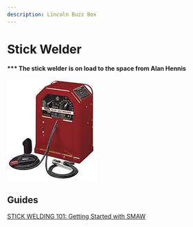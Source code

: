 ```yaml
---
description: Lincoln Buzz Box
---
```


# Stick Welder

**\*\*\* The stick welder is on load to the space from Alan Hennis**

![](../.gitbook/assets/lincolnbuzzbox.png)

## Guides

[STICK WELDING 101: Getting Started with SMAW](https://www.youtube.com/watch?v=4MKuUICV6-c)



